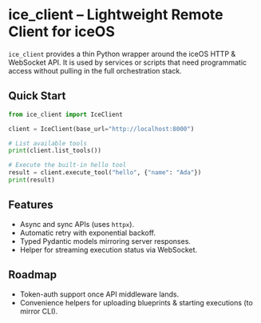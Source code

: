 # ice_client – Lightweight Remote Client for iceOS

`ice_client` provides a thin Python wrapper around the iceOS HTTP & WebSocket
API.  It is used by services or scripts that need programmatic access without
pulling in the full orchestration stack.

## Quick Start
```python
from ice_client import IceClient

client = IceClient(base_url="http://localhost:8000")

# List available tools
print(client.list_tools())

# Execute the built-in hello tool
result = client.execute_tool("hello", {"name": "Ada"})
print(result)
```

## Features
* Async and sync APIs (uses `httpx`).
* Automatic retry with exponential backoff.
* Typed Pydantic models mirroring server responses.
* Helper for streaming execution status via WebSocket.

## Roadmap
* Token-auth support once API middleware lands.
* Convenience helpers for uploading blueprints & starting executions (to mirror CLI).
